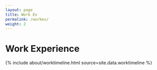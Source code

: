 ```yaml
---
layout: page
title: Work Ex
permalink: /workex/
weight: 2
---
```


# **Work Experience**
<div class="row">
{% include about/worktimeline.html source=site.data.worktimeline %}
</div>